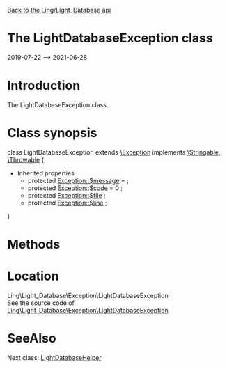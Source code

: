 [Back to the Ling/Light_Database api](https://github.com/lingtalfi/Light_Database/blob/master/doc/api/Ling/Light_Database.md)



The LightDatabaseException class
================
2019-07-22 --> 2021-06-28






Introduction
============

The LightDatabaseException class.



Class synopsis
==============


class <span class="pl-k">LightDatabaseException</span> extends [\Exception](http://php.net/manual/en/class.exception.php) implements [\Stringable](https://wiki.php.net/rfc/stringable), [\Throwable](http://php.net/manual/en/class.throwable.php) {

- Inherited properties
    - protected  [Exception::$message](#property-message) =  ;
    - protected  [Exception::$code](#property-code) = 0 ;
    - protected  [Exception::$file](#property-file) ;
    - protected  [Exception::$line](#property-line) ;

}






Methods
==============






Location
=============
Ling\Light_Database\Exception\LightDatabaseException<br>
See the source code of [Ling\Light_Database\Exception\LightDatabaseException](https://github.com/lingtalfi/Light_Database/blob/master/Exception/LightDatabaseException.php)



SeeAlso
==============
Next class: [LightDatabaseHelper](https://github.com/lingtalfi/Light_Database/blob/master/doc/api/Ling/Light_Database/Helper/LightDatabaseHelper.md)<br>
